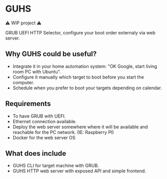 # GUHS
⚠️ WIP project ⚠️

GRUB UEFI HTTP Selector, configure your boot order externaly via web server.

## Why GUHS could be useful?
* Integrate it in your home automation system: "OK Google, start living room PC with Ubuntu".
* Configure it manually which target to boot before you start the computer.
* Schedule when you prefer to boot your targets depending on calendar.

## Requirements
* To have GRUB with UEFI.
* Ethernet connection available.
* Deploy the web server somewhere where it will be available and reachable for the PC network. (IE: Raspberry PI)
* Docker for the web server OS

## What does include
* GUHS CLI for target machine with GRUB.
* GUHS HTTP web server with exposed API and simple frontend.
